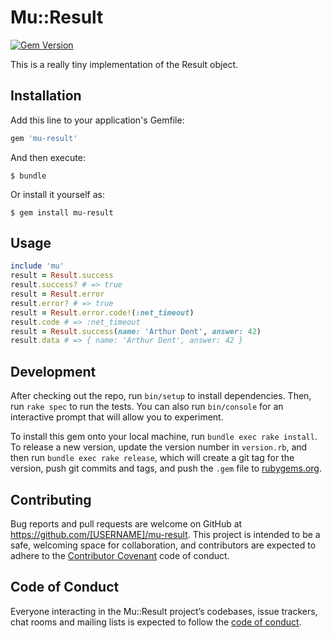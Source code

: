 # Mu::Result

[![Gem Version](https://badge.fury.io/rb/mu-result.svg)](https://badge.fury.io/rb/mu-result)

This is a really tiny implementation of the Result object.

## Installation

Add this line to your application's Gemfile:

```ruby
gem 'mu-result'
```

And then execute:

    $ bundle

Or install it yourself as:

    $ gem install mu-result

## Usage

```ruby
include 'mu'
result = Result.success
result.success? # => true
result = Result.error
result.error? # => true
result = Result.error.code!(:net_timeout)
result.code # => :net_timeout
result = Result.success(name: 'Arthur Dent', answer: 42)
result.data # => { name: 'Arthur Dent', answer: 42 }
```

## Development

After checking out the repo, run `bin/setup` to install dependencies. Then, run `rake spec` to run the tests. You can also run `bin/console` for an interactive prompt that will allow you to experiment.

To install this gem onto your local machine, run `bundle exec rake install`. To release a new version, update the version number in `version.rb`, and then run `bundle exec rake release`, which will create a git tag for the version, push git commits and tags, and push the `.gem` file to [rubygems.org](https://rubygems.org).

## Contributing

Bug reports and pull requests are welcome on GitHub at https://github.com/[USERNAME]/mu-result. This project is intended to be a safe, welcoming space for collaboration, and contributors are expected to adhere to the [Contributor Covenant](http://contributor-covenant.org) code of conduct.

## Code of Conduct

Everyone interacting in the Mu::Result project’s codebases, issue trackers, chat rooms and mailing lists is expected to follow the [code of conduct](https://github.com/[USERNAME]/mu-result/blob/master/CODE_OF_CONDUCT.md).
